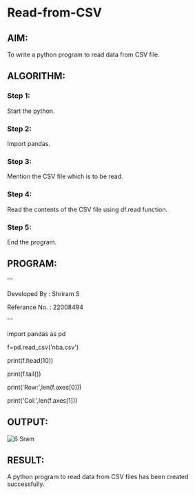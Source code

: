 # Read-from-CSV

## AIM:
To write a python program to read data from CSV file.

## ALGORITHM:

### Step 1:
Start the python.
### Step 2:
Import pandas.
### Step 3:
Mention the CSV file which is to be read.
### Step 4:
Read the contents of the CSV file using df.read function.
### Step 5:
End the program.

## PROGRAM:
'''

Developed By : Shriram S 

Referance No. : 22008494

'''

import pandas as pd

f=pd.read_csv('nba.csv')

print(f.head(10))

print(f.tail())

print('Row:',len(f.axes[0]))

print('Col:',len(f.axes[1]))

## OUTPUT:
![6 Sram](https://user-images.githubusercontent.com/117991122/214779803-6ff87c07-078d-474e-9983-5fda55945cc6.png)


## RESULT:
A python program to read data from CSV files has been created successfully.
